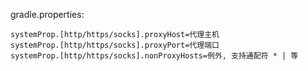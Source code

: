 gradle.properties:

```
systemProp.[http/https/socks].proxyHost=代理主机
systemProp.[http/https/socks].proxyPort=代理端口
systemProp.[http/https/socks].nonProxyHosts=例外, 支持通配符 * | 等
```